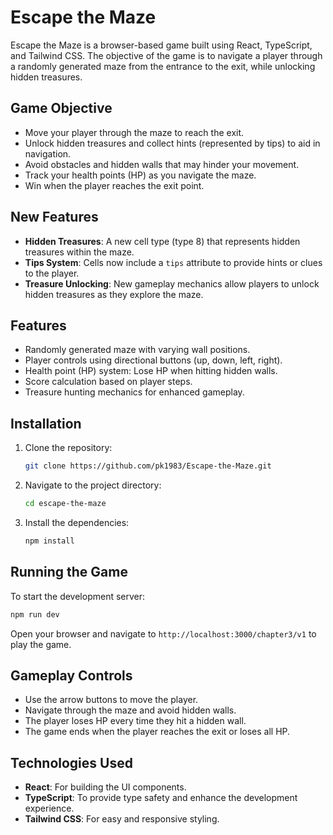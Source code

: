 
# Escape the Maze

Escape the Maze is a browser-based game built using React, TypeScript, and Tailwind CSS. The objective of the game is to navigate a player through a randomly generated maze from the entrance to the exit, while unlocking hidden treasures.

## Game Objective
- Move your player through the maze to reach the exit.
- Unlock hidden treasures and collect hints (represented by tips) to aid in navigation.
- Avoid obstacles and hidden walls that may hinder your movement.
- Track your health points (HP) as you navigate the maze.
- Win when the player reaches the exit point.

## New Features
- **Hidden Treasures**: A new cell type (type 8) that represents hidden treasures within the maze.
- **Tips System**: Cells now include a `tips` attribute to provide hints or clues to the player.
- **Treasure Unlocking**: New gameplay mechanics allow players to unlock hidden treasures as they explore the maze.

## Features
- Randomly generated maze with varying wall positions.
- Player controls using directional buttons (up, down, left, right).
- Health point (HP) system: Lose HP when hitting hidden walls.
- Score calculation based on player steps.
- Treasure hunting mechanics for enhanced gameplay.

## Installation

1. Clone the repository:
   ```bash
   git clone https://github.com/pk1983/Escape-the-Maze.git
   ```
2. Navigate to the project directory:
   ```bash
   cd escape-the-maze
   ```
3. Install the dependencies:
   ```bash
   npm install
   ```

## Running the Game

To start the development server:
```bash
npm run dev
```
Open your browser and navigate to `http://localhost:3000/chapter3/v1` to play the game.

## Gameplay Controls

- Use the arrow buttons to move the player.
- Navigate through the maze and avoid hidden walls.
- The player loses HP every time they hit a hidden wall.
- The game ends when the player reaches the exit or loses all HP.

## Technologies Used
- **React**: For building the UI components.
- **TypeScript**: To provide type safety and enhance the development experience.
- **Tailwind CSS**: For easy and responsive styling.
